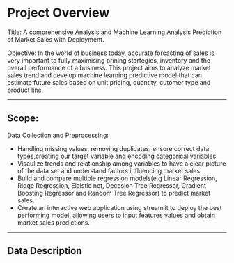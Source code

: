 # Project Overview

Title: 
A comprehensive Analysis and Machine Learning Analysis Prediction of Market Sales with Deployment.

Objective:
In the world of business today, accurate forcasting of sales is very important to fully maximising prining startegies, inventory and the overall performance of a business. This project aims to analyze market sales trend and develop machine learning predictive model that can estimate future sales based on unit pricing, quantity, cutomer type and product line.

---

## Scope:
Data Collection and Preprocessing:

* Handling missing values, removing duplicates, ensure correct data types,creating our target variable and encoding categorical variables.
* Visaulize trends and relationship among variables to have a clear picture of the data set and understand factors influencing market sales
* Build and compare multiple regression models(e.g Linear Regression, Ridge Regression, Elalstic net, Decesion Tree Regressor, Gradient Boosting Regressor and Random Tree Regressor) to predict market sales.
* Create an interactive web application using streamlit to deploy the best performing model, allowing users to input features values and obtain market  sales predictions.

---

## Data Description
